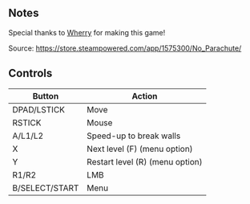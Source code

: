 ## Notes

Special thanks to [Wherry](https://store.steampowered.com/search/?developer=Wherry) for making this game!

Source: https://store.steampowered.com/app/1575300/No_Parachute/

## Controls

| Button | Action |
|--|--| 
|DPAD/LSTICK|Move|
|RSTICK|Mouse|
|A/L1/L2|Speed-up to break walls|
|X|Next level (F) (menu option)|
|Y|Restart level (R) (menu option)|
|R1/R2|LMB|
|B/SELECT/START|Menu|
